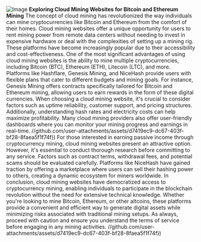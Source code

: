 
![Image](https://github.com/user-attachments/assets/4a25d116-2220-4385-b08e-f287af8fcbc4)
**Exploring Cloud Mining Websites for Bitcoin and Ethereum Mining**
The concept of cloud mining has revolutionized the way individuals can mine cryptocurrencies like Bitcoin and Ethereum from the comfort of their homes. Cloud mining websites offer a unique opportunity for users to rent mining power from remote data centers without needing to invest in expensive hardware or deal with the complexities of setting up a mining rig. These platforms have become increasingly popular due to their accessibility and cost-effectiveness.
One of the most significant advantages of using cloud mining websites is the ability to mine multiple cryptocurrencies, including Bitcoin (BTC), Ethereum (ETH), Litecoin (LTC), and more. Platforms like Hashflare, Genesis Mining, and NiceHash provide users with flexible plans that cater to different budgets and mining goals. For instance, Genesis Mining offers contracts specifically tailored for Bitcoin and Ethereum mining, allowing users to earn rewards in the form of these digital currencies.
When choosing a cloud mining website, it's crucial to consider factors such as uptime reliability, customer support, and pricing structures. Additionally, understanding hash rates and electricity costs can help maximize profitability. Many cloud mining providers also offer user-friendly dashboards where you can monitor your mining progress and earnings in real-time. 
 //github.com/user-attachments/assets/d7419ec9-dc67-403f-bf28-8faea5f1f74f))
For those interested in earning passive income through cryptocurrency mining, cloud mining websites present an attractive option. However, it's essential to conduct thorough research before committing to any service. Factors such as contract terms, withdrawal fees, and potential scams should be evaluated carefully. Platforms like NiceHash have gained traction by offering a marketplace where users can sell their hashing power to others, creating a dynamic ecosystem for miners worldwide.
In conclusion, cloud mining websites have democratized access to cryptocurrency mining, enabling individuals to participate in the blockchain revolution without the need for extensive technical knowledge. Whether you're looking to mine Bitcoin, Ethereum, or other altcoins, these platforms provide a convenient and efficient way to generate digital assets while minimizing risks associated with traditional mining setups. As always, proceed with caution and ensure you understand the terms of service before engaging in any mining activities.
 //github.com/user-attachments/assets/d7419ec9-dc67-403f-bf28-8faea5f1f74f))

